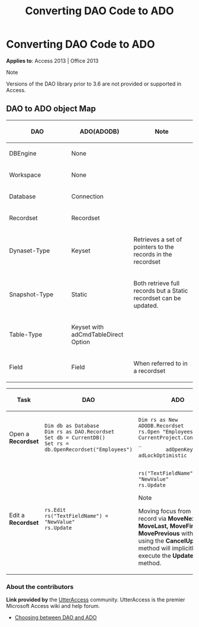 ﻿---
title: Converting DAO Code to ADO
TOCTitle: Converting DAO Code to ADO
ms:assetid: 4720906b-d6b1-aa6d-3b18-ff828d16acae
ms:mtpsurl: https://msdn.microsoft.com/library/Ff193201(v=office.15)
ms:contentKeyID: 48544585
ms.date: 09/18/2015
mtps_version: v=office.15
f1_keywords:
- vbaac10.chm5267115
f1_categories:
- Office.Version=v15
---

# Converting DAO Code to ADO


**Applies to**: Access 2013 | Office 2013


> [!NOTE]
> <P>Versions of the DAO library prior to 3.6 are not provided or supported in Access.</P>



## DAO to ADO object Map

<table>
<colgroup>
<col style="width: 33%" />
<col style="width: 33%" />
<col style="width: 33%" />
</colgroup>
<thead>
<tr class="header">
<th><p><strong>DAO</strong></p></th>
<th><p><strong>ADO(ADODB)</strong></p></th>
<th><p><strong>Note</strong></p></th>
</tr>
</thead>
<tbody>
<tr class="odd">
<td><p>DBEngine</p></td>
<td><p>None</p></td>
<td><p></p></td>
</tr>
<tr class="even">
<td><p>Workspace</p></td>
<td><p>None</p></td>
<td><p></p></td>
</tr>
<tr class="odd">
<td><p>Database</p></td>
<td><p>Connection</p></td>
<td><p></p></td>
</tr>
<tr class="even">
<td><p>Recordset</p></td>
<td><p>Recordset</p></td>
<td><p></p></td>
</tr>
<tr class="odd">
<td><p>Dynaset-Type</p></td>
<td><p>Keyset</p></td>
<td><p>Retrieves a set of pointers to the records in the recordset</p></td>
</tr>
<tr class="even">
<td><p>Snapshot-Type</p></td>
<td><p>Static</p></td>
<td><p>Both retrieve full records but a Static recordset can be updated.</p></td>
</tr>
<tr class="odd">
<td><p>Table-Type</p></td>
<td><p>Keyset with adCmdTableDirect Option</p></td>
<td><p></p></td>
</tr>
<tr class="even">
<td><p>Field</p></td>
<td><p>Field</p></td>
<td><p>When referred to in a recordset</p></td>
</tr>
</tbody>
</table>




<table>
<colgroup>
<col style="width: 33%" />
<col style="width: 33%" />
<col style="width: 33%" />
</colgroup>
<thead>
<tr class="header">
<th><p>Task</p></th>
<th><p>DAO</p></th>
<th><p>ADO</p></th>
</tr>
</thead>
<tbody>
<tr class="odd">
<td><p>Open a <strong>Recordset</strong></p></td>
<td><pre><code>Dim db as Database
Dim rs as DAO.Recordset
Set db = CurrentDB()
Set rs = db.OpenRecordset(&quot;Employees&quot;)</code></pre></td>
<td><pre><code>Dim rs as New ADODB.Recordset
rs.Open &quot;Employees&quot;, CurrentProject.Connection, _
         adOpenKeySet, adLockOptimistic</code></pre></td>
</tr>
<tr class="even">
<td><p>Edit a <strong>Recordset</strong></p></td>
<td><pre><code>rs.Edit 
rs(&quot;TextFieldName&quot;) = &quot;NewValue&quot;
rs.Update</code></pre></td>
<td><pre><code>rs(&quot;TextFieldName&quot;) = &quot;NewValue&quot; 
rs.Update</code></pre>

> [!NOTE]
> <P>Moving focus from current record via <STRONG>MoveNext, MoveLast, MoveFirst, MovePrevious</STRONG> without first using the <STRONG>CancelUpdate</STRONG> method will implicitly execute the <STRONG>Update</STRONG> method.</P>


</td>
</tr>
</tbody>
</table>

### About the contributors

**Link provided by** the [UtterAccess](https://www.utteraccess.com) community. UtterAccess is the premier Microsoft Access wiki and help forum.

  - [Choosing between DAO and ADO](https://www.utteraccess.com/wiki/index.php/choosing_between_dao_and_ado)



